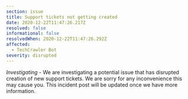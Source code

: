 ```yaml
---
section: issue
title: Support tickets not getting created
date: 2020-12-22T11:47:26.217Z
resolved: false
informational: false
resolvedWhen: 2020-12-22T11:47:26.292Z
affected:
  - TechCrawler Bot
severity: disrupted
---
```

*Investigating* - We are investigating a potential issue that has disrupted creation of new support tickets. We are sorry for any inconvenience this may cause you. This incident post will be updated once we have more information.